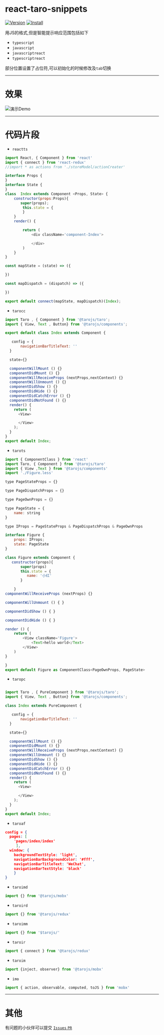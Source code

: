 
# react-taro-snippets

[![Version](https://vsmarketplacebadge.apphb.com/version/liulei.react-taro-snippets.svg)](https://marketplace.visualstudio.com/items?itemName=liulei.react-taro-snippets)
[![Install](https://vsmarketplacebadge.apphb.com/installs-short/liulei.react-taro-snippets.svg)](https://marketplace.visualstudio.com/items?itemName=liulei.react-taro-snippets)


用JS的格式,但是智能提示响应范围包括如下

- `typescript`
- `javascript`
- `javascriptreact`
- `typescriptreact`

部分位置设置了占位符,可以初始化的时候修改及`tab`切换


-----

# 效果

![演示Demo](images/show.gif)


---

# 代码片段

- `reactts`

```javascript
import React, { Component } from 'react'
import { connect } from 'react-redux'
//import * as actions from './storeModel/actionCreater'

interface Props {
}
interface State {
}
class  Index extends Component <Props, State> {
    constructor(props:Props){
       super(props);
        this.state = {
        }
    }
    render() {

        return (
            <div className='component-Index'>

            </div>
        )
    }
}

const mapState = (state) => ({

})

const mapDispatch = (dispatch) => ({

})

export default connect(mapState, mapDispatch)(Index);
```

- `tarocc`

```javascript
import Taro , { Component } from '@tarojs/taro';
import { View, Text , Button} from '@tarojs/components';

export default class Index extends Component {

   config = {
       navigationBarTitleText: ''
  }

  state={}

  componentWillMount () {}
  componentDidMount () {}
  componentWillReceiveProps (nextProps,nextContext) {}
  componentWillUnmount () {}
  componentDidShow () {}
  componentDidHide () {}
  componentDidCatchError () {}
  componentDidNotFound () {}
  render() {
    return (
      <View>

      </View>
    );
  }
}
export default Index;

```
- `tarots`

```javascript 
import { ComponentClass } from 'react'
import Taro, { Component } from '@tarojs/taro'
import { View ,Text } from '@tarojs/components'
import './Figure.less'

type PageStateProps = {}

type PageDispatchProps = {}

type PageOwnProps = {}

type PageState = {
    name: string
}

type IProps = PageStateProps & PageDispatchProps & PageOwnProps

interface Figure {
    props: IProps;
    state: PageState
}

class Figure extends Component {
   constructor(props){
       super(props)
       this.state = {
          name: '小红'
       }

    }
componentWillReceiveProps (nextProps) {}

componentWillUnmount () { }

componentDidShow () { }

componentDidHide () { }

render () {
    return (
        <View className='Figure'>
            <Text>hello world</Text>
        </View>
    )
}

}
export default Figure as ComponentClass<PageOwnProps, PageState>
```

- `taropc`


```javascript

import Taro , { PureComponent } from '@tarojs/taro';
import { View, Text , Button} from '@tarojs/components';

class Index extends PureComponent {

   config = {
       navigationBarTitleText: ''
  }

  state={}

  componentWillMount () {}
  componentDidMount () {}
  componentWillReceiveProps (nextProps,nextContext) {}
  componentWillUnmount () {}
  componentDidShow () {}
  componentDidHide () {}
  componentDidCatchError () {}
  componentDidNotFound () {}
  render() {
    return (
      <View>

      </View>
    );
  }
}
export default Index;

```

- `taroaf`


```json
config = {
  pages: [
    'pages/index/index'
     ],
  window: {
    backgroundTextStyle: 'light',
    navigationBarBackgroundColor: '#fff',
    navigationBarTitleText: 'WeChat',
    navigationBarTextStyle: 'black'
    }
}

```

- `taroimd`

```javascript
import {} from '@tarojs/mobx'
```


- `taroird`

```javascript
import {} from '@tarojs/redux'
```

- `taroimm`

```javascript
import {} from '$tarojs/'
```


- `taroir`


```javascript
import { connect } from '@tarojs/redux'
```


- `taroim`


```javascript
import {inject, observer} from '@tarojs/mobx'
```

- `imo`

```javascript
import { action, observable, computed, toJS } from 'mobx'
```


---

# 其他


有问题的小伙伴可以提交 [`Issues` `PR`](https://github.com/abcde158308/react-taro-snippets/issues)  
